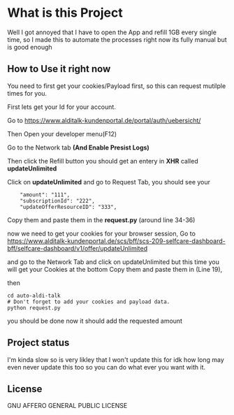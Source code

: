 # What is this Project

Well I got annoyed that I have to open the App and refill 1GB every single time, so I made this to automate the processes right now its fully manual but is good enough

## How to Use it right now

You need to first get your cookies/Payload first, so this can request mutilple times for you.

First lets get your Id for your account.

Go to https://www.alditalk-kundenportal.de/portal/auth/uebersicht/

Then Open your developer menu(F12)

Go to the Network tab **(And Enable Presist Logs)**

Then click the Refill button you should get an entery in **XHR** called **updateUnlimited**

Click on **updateUnlimited** and go to Request Tab, you should see your 
```
    "amount": "111",
    "subscriptionId": "222",
    "updateOfferResourceID": "333",
```
Copy them and paste them in the **request.py** (around line 34-36)


now we need to get your cookies for your browser session,
Go to https://www.alditalk-kundenportal.de/scs/bff/scs-209-selfcare-dashboard-bff/selfcare-dashboard/v1/offer/updateUnlimited

and go to the Network Tab and click on updateUnlimited but this time you will get your Cookies at the bottom
Copy them and paste them in (Line 19),

then
```
cd auto-aldi-talk
# Don't forget to add your cookies and payload data.
python request.py
```
 you should be done now it should add the requested amount


## Project status
I'm kinda slow so is very likley that I won't update this for idk how long may even never update this too so you can do what ever you want with it.



## License
GNU AFFERO GENERAL PUBLIC LICENSE 
